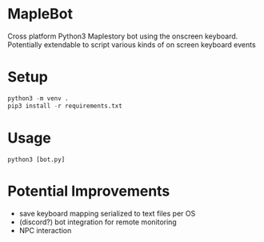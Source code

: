 MapleBot
===
Cross platform Python3 Maplestory bot using the onscreen keyboard. Potentially
extendable to script various kinds of on screen keyboard events

Setup
===
```python
python3 -m venv .
pip3 install -r requirements.txt
```

Usage
===
```
python3 [bot.py]
```

Potential Improvements
===
* save keyboard mapping serialized to text files per OS
* (discord?) bot integration for remote monitoring
* NPC interaction
